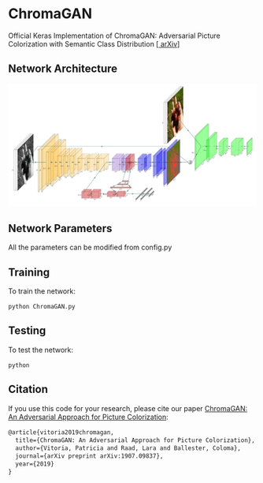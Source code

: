 # ChromaGAN
Official Keras Implementation of ChromaGAN: Adversarial Picture Colorization with Semantic Class Distribution [<a href="https://arxiv.org/pdf/1907.09837.pdf"> arXiv</a>]

## Network Architecture
[<img width="997" src="Figures/ColorizationModel.png?raw=true">](Figures/ColorizationModel.png?raw=true)

## Network Parameters
All the parameters can be modified from config.py


## Training
To train the network:
```
python ChromaGAN.py
  ```
  
  ## Testing
To test the network:
```
python 
```

    
## Citation
If you use this code for your research, please cite our paper <a href="https://arxiv.org/pdf/1907.09837.pdf"> ChromaGAN: An Adversarial Approach for Picture Colorization</a>:

```
@article{vitoria2019chromagan,
  title={ChromaGAN: An Adversarial Approach for Picture Colorization},
  author={Vitoria, Patricia and Raad, Lara and Ballester, Coloma},
  journal={arXiv preprint arXiv:1907.09837},
  year={2019}
}
```
